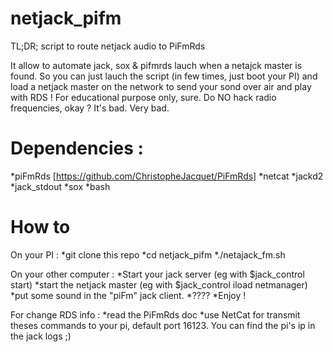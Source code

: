 # netjack_pifm
TL;DR; script to route netjack audio to PiFmRds

It allow to automate jack, sox & pifmrds lauch when a netajck master is found. So you can just lauch the script (in few times, just boot your PI) and load a netjack master on the network to send your sond over air and play with RDS !
For educational purpose only, sure. Do NO hack radio frequencies, okay ? It's bad. Very bad.

# Dependencies :
*piFmRds [https://github.com/ChristopheJacquet/PiFmRds]
*netcat
*jackd2
*jack_stdout
*sox
*bash

# How to
On your PI :
*git clone this repo
*cd netjack_pifm
*./netajack_fm.sh

On your other computer :
*Start your jack server (eg with $jack_control start)
*start the netjack master (eg with $jack_control iload netmanager)
*put some sound in the "piFm" jack client.
*????
*Enjoy !

For change RDS info :
*read the PiFmRds doc
*use NetCat for transmit theses commands to your pi, default port 16123. You can find the pi's ip in the jack logs ;)
